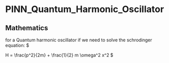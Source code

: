 # PINN_Quantum_Harmonic_Oscillator
## Mathematics
for a Quantum harmonic oscillator if we need to solve the schrodinger equation:
$

H = \frac{p^2}{2m} + \frac{1}{2} m \omega^2 x^2
$
